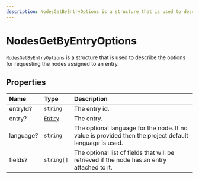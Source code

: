 ```yaml
---
description: NodesGetByEntryOptions is a structure that is used to describe the options for requesting the nodes assigned to an entry.
---
```


# NodesGetByEntryOptions

`NodesGetByEntryOptions` is a structure that is used to describe the options for requesting the nodes assigned to an entry.

## Properties

| Name | Type | Description |
| :--- | :--- | :---------- |
| entryId? | `string` | The entry id. |
| entry? | [`Entry`](entry.md) | The entry. |
| language? | `string` | The optional language for the node. If no value is provided then the project default language is used. |
| fields? | `string[]` | The optional list of fields that will be retrieved if the node has an entry attached to it. |
